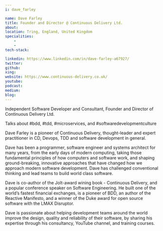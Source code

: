 ```yaml
---
i: dave_farley

name: Dave Farley
title: Founder and Director @ Continuous Delivery Ltd.
about: 
location: Tring, England, United Kingdom 
specialities:
    - 
    - 
tech-stack: 

linkedin: https://www.linkedin.com/in/dave-farley-a67927/
twitter: 
github: 
xing: 
website: https://www.continuous-delivery.co.uk/
youtube: 
podcast: 
medium: 
blog: 
---
```


Independent Software Developer and Consultant, Founder and Director of Continuous Delivery Ltd.

Talks about #bdd, #tdd, #microservices, and #softwaredevelopmentculture


Dave Farley is a pioneer of Continuous Delivery, thought-leader and expert practitioner in CD, Devops, TDD and software development in general.

Dave has been a programmer, software engineer and systems architect for many years, from the early days of modern computing, taking those fundamental principles of how computers and software work, and shaping ground-breaking, innovative approaches that have changed how we approach modern software development. Dave has challenged conventional thinking and lead teams to build world class software.

Dave is co-author of the Jolt-award wining book - Continuous Delivery, and a popular conference speaker on Software Engineering. He built one of the world’s fastest financial exchanges, is a pioneer of BDD, an author of the Reactive Manifesto, and a winner of the Duke award for open source software with the LMAX Disruptor. 

Dave is passionate about helping development teams around the world improve the design, quality and reliability of their software, by sharing his expertise through his consultancy, YouTube channel, and training courses.